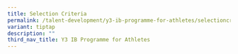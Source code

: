 ```yaml
---
title: Selection Criteria
permalink: /talent-development/y3-ib-programme-for-athletes/selectioncriteria/
variant: tiptap
description: ""
third_nav_title: Y3 IB Programme for Athletes
---
```

